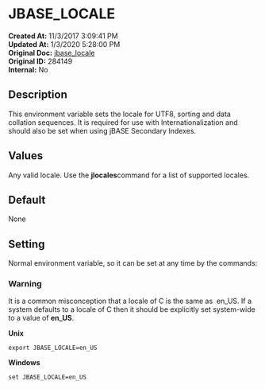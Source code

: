 # JBASE_LOCALE

**Created At:** 11/3/2017 3:09:41 PM  
**Updated At:** 1/3/2020 5:28:00 PM  
**Original Doc:** [jbase_locale](https://docs.jbase.com/41717-environment-variables/jbase_locale)  
**Original ID:** 284149  
**Internal:** No  


## Description

This environment variable sets the locale for UTF8, sorting and data collation sequences. It is required for use with Internationalization and should also be set when using jBASE Secondary Indexes.

## Values

Any valid locale. Use the **jlocales**command for a list of supported locales.

## Default

None

## Setting     

Normal environment variable, so it can be set at any time by the commands:

### Warning

It is a common misconception that a locale of C is the same as  en\_US. If a system defaults to a locale of C then it should be explicitly set system-wide to a value of **en\_US**.



**Unix**

```
export JBASE_LOCALE=en_US
```

**Windows**

```
set JBASE_LOCALE=en_US
```




